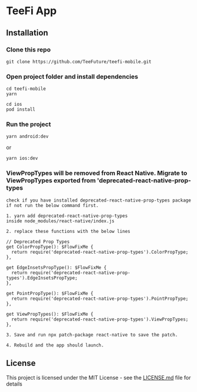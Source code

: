 # TeeFi App

## Installation

### Clone this repo

```
git clone https://github.com/TeeFuture/teefi-mobile.git
```

### Open project folder and install dependencies

```
cd teefi-mobile
yarn

cd ios
pod install
```

### Run the project

```
yarn android:dev
```

or

```
yarn ios:dev
```

### ViewPropTypes will be removed from React Native. Migrate to ViewPropTypes exported from 'deprecated-react-native-prop-types

```
check if you have installed deprecated-react-native-prop-types package if not run the below command first.

1. yarn add deprecated-react-native-prop-types
inside node_modules/react-native/index.js

2. replace these functions with the below lines

// Deprecated Prop Types
get ColorPropType(): $FlowFixMe {
  return require('deprecated-react-native-prop-types').ColorPropType;
},

get EdgeInsetsPropType(): $FlowFixMe {
  return require('deprecated-react-native-prop-types').EdgeInsetsPropType;
},

get PointPropType(): $FlowFixMe {
  return require('deprecated-react-native-prop-types').PointPropType;
},

get ViewPropTypes(): $FlowFixMe {
  return require('deprecated-react-native-prop-types').ViewPropTypes;
},

3. Save and run npx patch-package react-native to save the patch.

4. Rebuild and the app should launch.

```

## License

This project is licensed under the MIT License - see the [LICENSE.md](LICENSE) file for details
